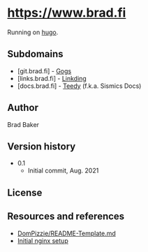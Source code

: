 # https://www.brad.fi

Running on [hugo](https://github.com/gohugoio/hugo).

## Subdomains

* [git.brad.fi] - [Gogs](https://github.com/gogs/gogs)
* [links.brad.fi] - [Linkding](https://github.com/sissbruecker/linkding)
* [docs.brad.fi] - [Teedy](https://github.com/sismics/docs) (f.k.a. Sismics Docs)

## Author

Brad Baker  

## Version history

* 0.1
    * Initial commit, Aug. 2021

## License


## Resources and references

* [DomPizzie/README-Template.md](https://gist.github.com/DomPizzie/7a5ff55ffa9081f2de27c315f5018afc)
* [Initial nginx setup](https://www.digitalocean.com/community/tutorials/how-to-install-nginx-on-ubuntu-20-04)
